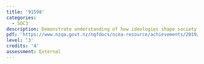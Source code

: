 ```yaml
---
title: '91598'
categories:
  - SOC3
description: Demonstrate understanding of how ideologies shape society
pdf: 'https://www.nzqa.govt.nz/nqfdocs/ncea-resource/achievements/2019/as91598.pdf'
level: '3'
credits: '4'
assessment: External
---
```


